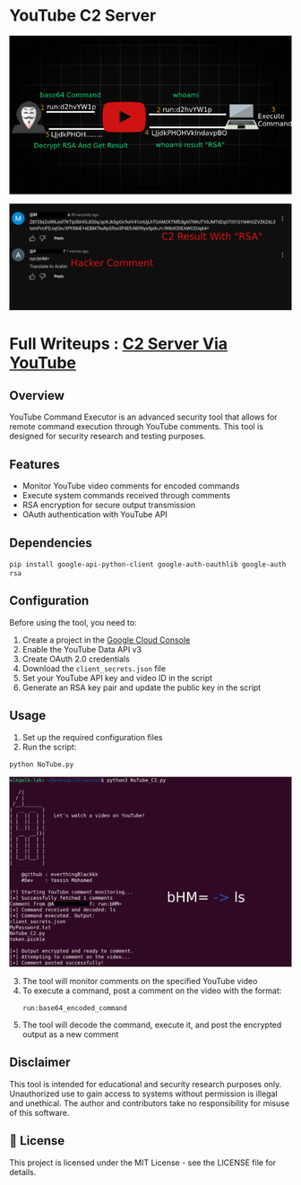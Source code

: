 # YouTube C2 Server
![ph1](https://github.com/everythingBlackkk/Youtube_C2/blob/main/Media/C4.png?raw=true)


![ph2](https://github.com/everythingBlackkk/Youtube_C2/blob/main/Media/C2222.png?raw=true)


# Full Writeups : [C2 Server Via YouTube](https://medium.com/@snpxblack2006/c2-server-via-youtube-0564f023bc3e)
## Overview

YouTube Command Executor is an advanced security tool that allows for remote command execution through YouTube comments. This tool is designed for security research and testing purposes.

## Features

- Monitor YouTube video comments for encoded commands
- Execute system commands received through comments
- RSA encryption for secure output transmission
- OAuth authentication with YouTube API

## Dependencies

```
pip install google-api-python-client google-auth-oauthlib google-auth rsa
```

## Configuration

Before using the tool, you need to:

1. Create a project in the [Google Cloud Console](https://console.cloud.google.com/)
2. Enable the YouTube Data API v3
3. Create OAuth 2.0 credentials
4. Download the `client_secrets.json` file
5. Set your YouTube API key and video ID in the script
6. Generate an RSA key pair and update the public key in the script

## Usage

1. Set up the required configuration files
2. Run the script:

```bash
python NoTube.py
```

![ph3](https://github.com/everythingBlackkk/Youtube_C2/blob/main/Media/C1.png?raw=true)



3. The tool will monitor comments on the specified YouTube video
4. To execute a command, post a comment on the video with the format:
   ```
   run:base64_encoded_command
   ```
5. The tool will decode the command, execute it, and post the encrypted output as a new comment

##  Disclaimer

This tool is intended for educational and security research purposes only. Unauthorized use to gain access to systems without permission is illegal and unethical. The author and contributors take no responsibility for misuse of this software.

## 📄 License

This project is licensed under the MIT License - see the LICENSE file for details.
